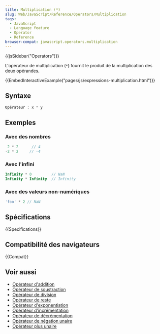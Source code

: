 ```yaml
---
title: Multiplication (*)
slug: Web/JavaScript/Reference/Operators/Multiplication
tags:
  - JavaScript
  - Language feature
  - Operator
  - Reference
browser-compat: javascript.operators.multiplication
---
```

{{jsSidebar("Operators")}}

L'opérateur de multiplication (`*`) fournit le produit de la multiplication des deux opérandes.

{{EmbedInteractiveExample("pages/js/expressions-multiplication.html")}}

## Syntaxe

```js
Opérateur : x * y
```

## Exemples

### Avec des nombres

```js
 2 * 2      // 4
-2 * 2     // -4
```

### Avec l'infini

```js
Infinity * 0         // NaN
Infinity * Infinity  // Infinity
```

### Avec des valeurs non-numériques

```js
'foo' * 2 // NaN
```

## Spécifications

{{Specifications}}

## Compatibilité des navigateurs

{{Compat}}

## Voir aussi

- [Opérateur d'addition](/fr/docs/Web/JavaScript/Reference/Operators/Addition)
- [Opérateur de soustraction](/fr/docs/Web/JavaScript/Reference/Operators/Subtraction)
- [Opérateur de division](/fr/docs/Web/JavaScript/Reference/Operators/Division)
- [Opérateur de reste](/fr/docs/Web/JavaScript/Reference/Operators/Remainder)
- [Opérateur d'exponentiation](/fr/docs/Web/JavaScript/Reference/Operators/Exponentiation)
- [Opérateur d'incrémentation](/fr/docs/Web/JavaScript/Reference/Operators/Increment)
- [Opérateur de décrémentation](/fr/docs/Web/JavaScript/Reference/Operators/Decrement)
- [Opérateur de négation unaire](/fr/docs/Web/JavaScript/Reference/Operators/Unary_negation)
- [Opérateur plus unaire](/fr/docs/Web/JavaScript/Reference/Operators/Unary_plus)
